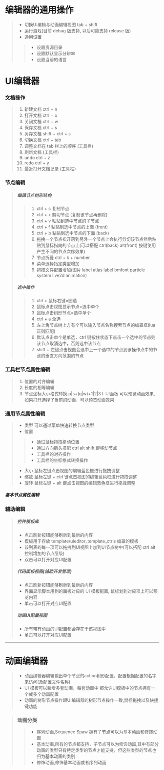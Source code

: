 # 编辑器的通用操作
> - 切换UI编辑与动画编辑视图 tab + shift
> - 运行游戏(目前 debug 版支持, 以后可能支持 release 版)
> - 通用设置
> > - 设置资源目录
> > - 设置默认显示分辨率
> > - 设置当前的语言


# UI编辑器
### 文档操作
> 1. 新建文档 ctrl + n
> 1. 打开文档 ctrl + o
> 1. 关闭文档 ctrl + w
> 1. 保存文档 ctrl + s
> 1. 另存文档 shift + ctrl + s
> 1. 切换文档 ctrl + tab
> 1. 调整文档在 tab 栏上的顺序 (工具栏)
> 1. 刷新文档 (工具栏)
> 1. undo ctrl + z
> 1. redo ctrl + y
> 1. 最近打开文档记录 (工具栏)

### 节点编辑
> ##### 编辑节点树形结构
> > 1. ctrl + c 复制节点
> > 1. ctrl + x 剪切节点 (复制该节点再删除)
> > 1. ctrl + v 粘贴到选中节点的子节点
> > 1. ctrl + f 粘贴到选中节点的上面 (front)
> > 1. ctrl + b 粘贴到选中节点的下面 (back)
> > 1. 拖拽一个节点松开落到另外一个节点上会执行剪切该节点然后粘贴到鼠标指向的节点上(可以搭配 ctrl(back) alt(front) 按键使用产生不同的节点次序效果)
> > 1. 节点折叠 ctrl + k + number
> > 1. 菜单选择指定类型增加
> > 1. 拖拽文件配置增加(图片 label atlas label bmfont particle system live2d animation)
> 
> ##### 选中操作
> > 1. ctrl + 鼠标右键=圈选
> > 1. 鼠标点击视图显示节点=选中单个
> > 1. 鼠标点击树形节点=选中单个
> > 1. ctrl + a 全选
> > 1. 左上角节点树上方有个可以输入节点名称搜索节点的编辑框(lua正则匹配)
> > 1. 默认点击单个是单选，ctrl 键按住状态下点击一个选中的节点则该节点取消选中，否则选中该节点
> > 1. shift + 左键点击视图会选中上一个选中的节点到该操作点中的节点的垂直方向范围的节点

### 工具栏节点属性编辑
> 1. 位置的对齐编辑
> 1. 长度的相等编辑
> 1. 节点坐标大小格式转换 p|s+(q|w)+1|2|3
> l. UI面板 可以预览动画效果, 如果打开选择了当前的动画，可以预览动画效果

### 通用节点属性编辑
> - 类型 可以通过菜单快速转换节点类型
> - 位置
> > - 通过鼠标拖拽移动位置
> > - 通过方向箭头搭配 ctrl alt shift 键移动节点
> > - 工具栏的对齐操作
> > - 工具栏的坐标格式转换操作
> - 大小 鼠标左键点击视图的编辑蓝色框进行拖拽调整
> - 缩放 鼠标左键 + ctrl 键点击视图的编辑蓝色框进行拖拽调整
> - 旋转 鼠标左键 + alt 键点击视图的编辑蓝色框进行拖拽调整

##### 基本节点属性编辑

### 辅助编辑
> ##### 控件模板库
> - 点击刷新按钮能够刷新到最新的内容
> - 模板用于存放 template/uieditor_template_ctrls 编辑的模板
> - 该列表的每一项可以拖拽到UI视图上加到UI节点树中(可以搭配 ctrl alt 控制增加的节点层级)
> - 双击可以打开对应UI配置
> 
> ##### 代码面板视图(辅助开发管理)
> - 点击刷新按钮能够刷新到最新的内容
> - 界面显示脚本用到的面板对应的 UI 模板配置, 鼠标划到对应项上可以预览内容
> - 单击可以打开对应UI配置
> 
> ##### 动画UI配置视图
> - 所有带有动画的UI配置都会存在于该视图中
> - 单击可以打开对应UI配置


---

# 动画编辑器
> - 动画编辑器编辑输出单个节点的action树形配置，配置根据配置的名字来访问(及配置文件名称)
> - UI 模板可以新增多套动画，每套动画中 都允许UI模板中的节点拥有一个或多个动画配置
> - 动画的树形节点操作跟UI编辑器的树形节点操作一致,鼠标拖拽以及快捷键功能

> ### 动画分类
> > - 序列动画,Sequence Spaw 拥有子节点可以为基本动画和修饰动画
> > - 基本动画,所有的节点都支持，子节点可以为修饰动画,其中有部分动画的类型只有特定类型的节点才能支持，但这些类型的节点也归为基本动画的类别
> > - 修饰动画,修饰基本动画或者序列动画
